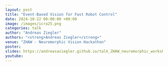 ```yaml
---
layout: post
title: "Event-Based Vision for Fast Robot Control"
date: 2024-10-22 00:00:00 +00:00
image: /images/icra25.png
categories: talk
author: "Andreas Ziegler"
authors: "<strong>Andreas Ziegler</strong>"
venue: "ZHAW - Neuromorphic Vision Hackathon"
poster:
slides: https://andreasaziegler.github.io/talk_ZHAW_neuromorphic_workshop/presentation.html
youtube:
---
```

